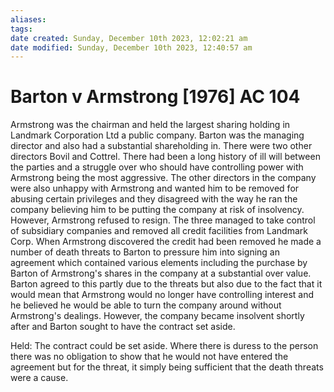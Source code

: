 ```yaml
---
aliases: 
tags: 
date created: Sunday, December 10th 2023, 12:02:21 am
date modified: Sunday, December 10th 2023, 12:40:57 am
---
```


# Barton v Armstrong [1976] AC 104

Armstrong was the chairman and held the largest sharing holding in Landmark Corporation Ltd a public company. Barton was the managing director and also had a substantial shareholding in. There were two other directors Bovil and Cottrel. There had been a long history of ill will between the parties and a struggle over who should have controlling power with Armstrong being the most aggressive. The other directors in the company were also unhappy with Armstrong and wanted him to be removed for abusing certain privileges and they disagreed with the way he ran the company believing him to be putting the company at risk of insolvency. However, Armstrong refused to resign. The three managed to take control of subsidiary companies and removed all credit facilities from Landmark Corp. When Armstrong discovered the credit had been removed he made a number of death threats to Barton to pressure him into signing an agreement which contained various elements including the purchase by Barton of Armstrong's shares in the company at a substantial over value. Barton agreed to this partly due to the threats but also due to the fact that it would mean that Armstrong would no longer have controlling interest and he believed he would be able to turn the company around without Armstrong's dealings. However, the company became insolvent shortly after and Barton sought to have the contract set aside.  

  

Held: The contract could be set aside. Where there is duress to the person there was no obligation to show that he would not have entered the agreement but for the threat, it simply being sufficient that the death threats were a cause.

